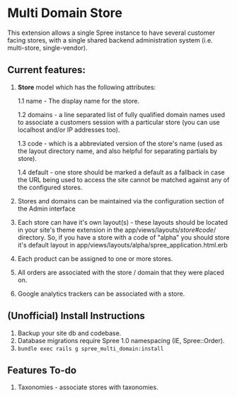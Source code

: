 Multi Domain Store
==================

This extension allows a single Spree instance to have several customer facing stores, with a single shared backend administration system (i.e. multi-store, single-vendor).

Current features:
------------------

1. **Store** model which has the following attributes:

    1.1 name - The display name for the store.

    1.2 domains - a line separated list of fully qualified domain names used to associate a customers session with a particular store (you can use localhost and/or IP addresses too).

    1.3 code - which is a abbreviated version of the store's name (used as the layout directory name, and also helpful for separating partials by store).

    1.4 default - one store should be marked a default as a fallback in case the URL being used to access the site cannot be matched against any of the configured stores.

2. Stores and domains can be maintained via the configuration section of the Admin interface

2. Each store can have it's own layout(s) - these layouts should be located in your site's theme extension in the app/views/layouts/_store#code_/ directory. So, if you have a store with
a code of "alpha" you should store it's default layout in app/views/layouts/alpha/spree_application.html.erb

3. Each product can be assigned to one or more stores.

4. All orders are associated with the store / domain that they were placed on.

5. Google analytics trackers can be associated with a store.

(Unofficial) Install Instructions
--------------------
1. Backup your site db and codebase.
2. Database migrations require Spree 1.0 namespacing (IE, Spree::Order).
3. ````bundle exec rails g spree_multi_domain:install````

Features To-do
--------------

1. Taxonomies - associate stores with taxonomies.
